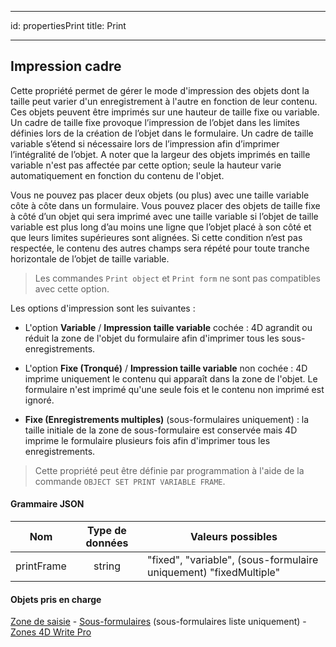 - - -
id: propertiesPrint title: Print
- - -

## Impression cadre

Cette propriété permet de gérer le mode d'impression des objets dont la taille peut varier d'un enregistrement à l'autre en fonction de leur contenu. Ces objets peuvent être imprimés sur une hauteur de taille fixe ou variable. Un cadre de taille fixe provoque l’impression de l’objet dans les limites définies lors de la création de l’objet dans le formulaire. Un cadre de taille variable s’étend si nécessaire lors de l’impression afin d’imprimer l’intégralité de l’objet. A noter que la largeur des objets imprimés en taille variable n'est pas affectée par cette option; seule la hauteur varie automatiquement en fonction du contenu de l'objet.

Vous ne pouvez pas placer deux objets (ou plus) avec une taille variable côte à côte dans un formulaire. Vous pouvez placer des objets de taille fixe à côté d’un objet qui sera imprimé avec une taille variable si l’objet de taille variable est plus long d’au moins une ligne que l’objet placé à son côté et que leurs limites supérieures sont alignées. Si cette condition n’est pas respectée, le contenu des autres champs sera répété pour toute tranche horizontale de l’objet de taille variable.

> Les commandes `Print object` et `Print form` ne sont pas compatibles avec cette option.

Les options d'impression sont les suivantes :

- L'option **Variable** / **Impression taille variable** cochée : 4D agrandit ou réduit la zone de l'objet du formulaire afin d'imprimer tous les sous-enregistrements.

- L'option **Fixe (Tronqué)** / **Impression taille variable** non cochée : 4D imprime uniquement le contenu qui apparaît dans la zone de l'objet. Le formulaire n'est imprimé qu'une seule fois et le contenu non imprimé est ignoré.

- **Fixe (Enregistrements multiples)** (sous-formulaires uniquement) : la taille initiale de la zone de sous-formulaire est conservée mais 4D imprime le formulaire plusieurs fois afin d'imprimer tous les enregistrements.

> Cette propriété peut être définie par programmation à l'aide de la commande `OBJECT SET PRINT VARIABLE FRAME`.

#### Grammaire JSON

|    Nom     | Type de données | Valeurs possibles                                                 |
|:----------:|:---------------:| ----------------------------------------------------------------- |
| printFrame |     string      | "fixed", "variable", (sous-formulaire uniquement) "fixedMultiple" |

#### Objets pris en charge

[Zone de saisie](input_overview.md) - [Sous-formulaires](subform_overview.md) (sous-formulaires liste uniquement) - [Zones 4D Write Pro](writeProArea_overview.md)
